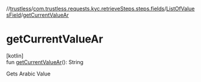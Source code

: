 //[trustless](../../../index.md)/[com.trustless.requests.kyc.retrieveSteps.steps.fields](../index.md)/[ListOfValuesField](index.md)/[getCurrentValueAr](get-current-value-ar.md)

# getCurrentValueAr

[kotlin]\
fun [getCurrentValueAr](get-current-value-ar.md)(): String

Gets Arabic Value
